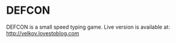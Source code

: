 # DEFCON
DEFCON is a small speed typing game.
Live version is available at: http://velkov.lovestoblog.com

